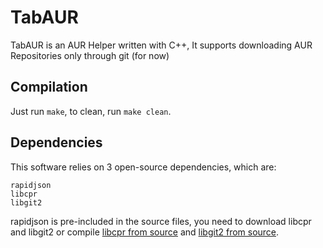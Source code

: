 # TabAUR

TabAUR is an AUR Helper written with C++, It supports downloading AUR Repositories only through git (for now)

## Compilation
Just run `make`, to clean, run `make clean`.

## Dependencies
This software relies on 3 open-source dependencies, which are:
```
rapidjson
libcpr
libgit2
```
rapidjson is pre-included in the source files, you need to download libcpr and libgit2 or compile [libcpr from source](https://github.com/libcpr/cpr) and [libgit2 from source](https://github.com/libgit2/libgit2).
